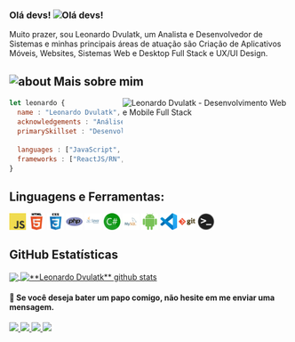 ### Olá devs! <img src="https://raw.githubusercontent.com/kaueMarques/kaueMarques/master/hi.gif" width="30px" title="Olá devs!">

Muito prazer, sou Leonardo Dvulatk, um Analista e Desenvolvedor de Sistemas e minhas principais áreas de atuação são Criação de Aplicativos Móveis, Websites, Sistemas Web e Desktop Full Stack e UX/UI Design.

## <img width="45" alt="about" src="https://raw.github.com/elizarov/elizarov/master/about.png" title="Mais sobre mim"> Mais sobre mim

<img align="right" width="300" src="https://i2.wp.com/allhtaccess.info/wp-content/uploads/2018/03/programming.gif?fit=1281%2C716&ssl=1" title="Leonardo Dvulatk - Desenvolvimento Web e Mobile Full Stack"/>

```javascript
let leonardo {
  name : "Leonardo Dvulatk",
  acknowledgements : "Análise e Desenvolvimento de Softwares",
  primarySkillset : "Desenvolvimento Web e Mobile Full Stack",
  
  languages : ["JavaScript", "HTML/CSS", "PHP", "Java", "C#", "MySQL"],
  frameworks : ["ReactJS/RN", "AngularJS", "VueJS", "NodeJS", "Laravel"]
}
```

## **Linguagens e Ferramentas:**  

<code><img height="30" src="https://raw.githubusercontent.com/github/explore/80688e429a7d4ef2fca1e82350fe8e3517d3494d/topics/javascript/javascript.png" title="JavaScript"></code>
<code><img height="30" src="https://raw.githubusercontent.com/github/explore/80688e429a7d4ef2fca1e82350fe8e3517d3494d/topics/html/html.png" title="HTML"></code>
<code><img height="30" src="https://raw.githubusercontent.com/github/explore/80688e429a7d4ef2fca1e82350fe8e3517d3494d/topics/css/css.png" title="CSS"></code>
<code><img height="30" src="https://raw.githubusercontent.com/github/explore/ccc16358ac4530c6a69b1b80c7223cd2744dea83/topics/php/php.png" title="PHP"></code>
<code><img height="30" src="https://raw.githubusercontent.com/github/explore/80688e429a7d4ef2fca1e82350fe8e3517d3494d/topics/java/java.png" title="Java"></code>
<code><img height="30" src="https://raw.githubusercontent.com/github/explore/80688e429a7d4ef2fca1e82350fe8e3517d3494d/topics/csharp/csharp.png" title="C#"></code>
<code><img height="30" src="https://raw.githubusercontent.com/github/explore/80688e429a7d4ef2fca1e82350fe8e3517d3494d/topics/mysql/mysql.png" title="MySQL"></code>
<code><img height="30" src="https://raw.githubusercontent.com/github/explore/80688e429a7d4ef2fca1e82350fe8e3517d3494d/topics/android/android.png" title="Android"></code>
<code><img height="30" src="https://raw.githubusercontent.com/github/explore/80688e429a7d4ef2fca1e82350fe8e3517d3494d/topics/visual-studio-code/visual-studio-code.png" title="Visual Studio Code"></code>
<code><img height="30" src="https://raw.githubusercontent.com/github/explore/80688e429a7d4ef2fca1e82350fe8e3517d3494d/topics/git/git.png" title="Git/GitHub"></code>
<code><img height="30" src="https://raw.githubusercontent.com/github/explore/80688e429a7d4ef2fca1e82350fe8e3517d3494d/topics/terminal/terminal.png" title="Terminal"></code>

## **GitHub Estatísticas**

<a href="https://github.com/Gurupreet">
  <img align="center" src="https://github-readme-stats.vercel.app/api/top-langs/?username=leoalves2010&theme=dracula&hide_langs_below=1" />
</a>

<a href="https://github.com/Gurupreet">
 <img align="center" src="https://github-readme-stats.vercel.app/api?username=leoalves2010&show_icons=true&theme=dracula&line_height=27" alt="**Leonardo Dvulatk** github stats"/>
</a>

#### 💌 Se você deseja bater um papo comigo, não hesite em me enviar uma mensagem.

<p align="left">  
  <a href="https://www.linkedin.com/in/leonardo-dvulatk" alt="Linkedin" target="_blank">
    <img src="https://img.shields.io/badge/-Linkedin-1C1C1C?style=for-the-badge&logo=Linkedin&logoColor=00FFFF&link=https://www.linkedin.com/in/leonardo-dvulatk"/>
  </a>
  
  <a href="https://api.whatsapp.com/send?phone=5541996006307" alt="WhatsApp" target="_blank">
    <img src="https://img.shields.io/badge/-WhatsApp-1C1C1C?style=for-the-badge&logo=whatsapp&logoColor=00FFFF&link=https://api.whatsapp.com/send?phone=5541996006307"/>
  </a>
  
  <a href="https://www.instagram.com/leoalves_2010" alt="Instagram" target="_blank">
    <img src="https://img.shields.io/badge/-Instagram-1C1C1C?style=for-the-badge&logo=Instagram&logoColor=00FFFF&link=https://www.instagram.com/leoalves_2010"/>
  </a>
  
  <a href="https://www.facebook.com/leonardo.dvulatk" alt="Facebook" target="_blank">
    <img src="https://img.shields.io/badge/-Facebook-1C1C1C?style=for-the-badge&logo=facebook&logoColor=00FFFF&link=https://www.facebook.com/leonardo.dvulatk"/>
  </a>
</p>
